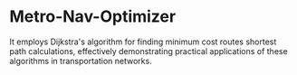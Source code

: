 # Metro-Nav-Optimizer
It employs Dijkstra's algorithm for finding minimum cost routes shortest path calculations, effectively demonstrating practical applications of these algorithms in transportation networks.

